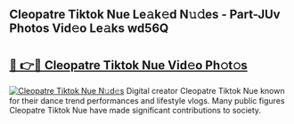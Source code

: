 ## Cleopatre Tiktok Nue Le𝚊k𝚎d N𝚞𝚍es - Part-JUv Photos Vid𝚎o Le𝚊ks wd56Q

# <h2><a href="http://fb4uq3f.evod.top/?m=Cleopatre+Tiktok+Nue">🔗 👉🔴 Cleopatre Tiktok Nue Vid𝚎o Ph𝚘t𝚘s</a></h2>

[![Cleopatre Tiktok Nue N𝚞d𝚎s](https://i.imgur.com/8V9OHl7.gif)](http://fb4uq3f.evod.top/?m=Cleopatre+Tiktok+Nue)
Digital creator Cleopatre Tiktok Nue known for their dance trend performances and lifestyle vlogs. Many public figures Cleopatre Tiktok Nue have made significant contributions to society. 
